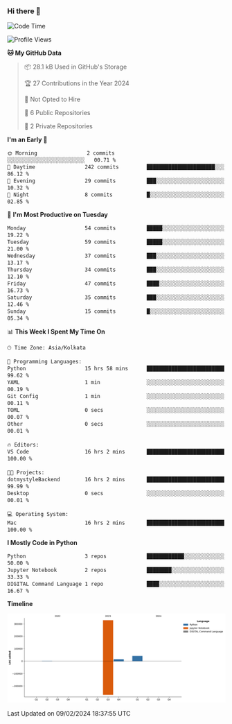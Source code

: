 ### Hi there 👋
<!--START_SECTION:waka-->
![Code Time](http://img.shields.io/badge/Code%20Time-57%20hrs%202%20mins-blue)

![Profile Views](http://img.shields.io/badge/Profile%20Views-2-blue)

**🐱 My GitHub Data** 

> 📦 28.1 kB Used in GitHub's Storage 
 > 
> 🏆 27 Contributions in the Year 2024
 > 
> 🚫 Not Opted to Hire
 > 
> 📜 6 Public Repositories 
 > 
> 🔑 2 Private Repositories 
 > 
**I'm an Early 🐤** 

```text
🌞 Morning                2 commits           ░░░░░░░░░░░░░░░░░░░░░░░░░   00.71 % 
🌆 Daytime                242 commits         ██████████████████████░░░   86.12 % 
🌃 Evening                29 commits          ███░░░░░░░░░░░░░░░░░░░░░░   10.32 % 
🌙 Night                  8 commits           █░░░░░░░░░░░░░░░░░░░░░░░░   02.85 % 
```
📅 **I'm Most Productive on Tuesday** 

```text
Monday                   54 commits          █████░░░░░░░░░░░░░░░░░░░░   19.22 % 
Tuesday                  59 commits          █████░░░░░░░░░░░░░░░░░░░░   21.00 % 
Wednesday                37 commits          ███░░░░░░░░░░░░░░░░░░░░░░   13.17 % 
Thursday                 34 commits          ███░░░░░░░░░░░░░░░░░░░░░░   12.10 % 
Friday                   47 commits          ████░░░░░░░░░░░░░░░░░░░░░   16.73 % 
Saturday                 35 commits          ███░░░░░░░░░░░░░░░░░░░░░░   12.46 % 
Sunday                   15 commits          █░░░░░░░░░░░░░░░░░░░░░░░░   05.34 % 
```


📊 **This Week I Spent My Time On** 

```text
🕑︎ Time Zone: Asia/Kolkata

💬 Programming Languages: 
Python                   15 hrs 58 mins      █████████████████████████   99.62 % 
YAML                     1 min               ░░░░░░░░░░░░░░░░░░░░░░░░░   00.19 % 
Git Config               1 min               ░░░░░░░░░░░░░░░░░░░░░░░░░   00.11 % 
TOML                     0 secs              ░░░░░░░░░░░░░░░░░░░░░░░░░   00.07 % 
Other                    0 secs              ░░░░░░░░░░░░░░░░░░░░░░░░░   00.01 % 

🔥 Editors: 
VS Code                  16 hrs 2 mins       █████████████████████████   100.00 % 

🐱‍💻 Projects: 
dotmystyleBackend        16 hrs 2 mins       █████████████████████████   99.99 % 
Desktop                  0 secs              ░░░░░░░░░░░░░░░░░░░░░░░░░   00.01 % 

💻 Operating System: 
Mac                      16 hrs 2 mins       █████████████████████████   100.00 % 
```

**I Mostly Code in Python** 

```text
Python                   3 repos             ████████████░░░░░░░░░░░░░   50.00 % 
Jupyter Notebook         2 repos             ████████░░░░░░░░░░░░░░░░░   33.33 % 
DIGITAL Command Language 1 repo              ████░░░░░░░░░░░░░░░░░░░░░   16.67 % 
```



**Timeline**

![Lines of Code chart](https://raw.githubusercontent.com/Karishma1510/Karishma1510/main/assets/bar_graph.png)


 Last Updated on 09/02/2024 18:37:55 UTC
<!--END_SECTION:waka-->
